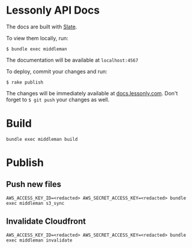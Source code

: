 Lessonly API Docs
========

The docs are built with [Slate](https://github.com/tripit/slate).

To view them locally, run:

`$ bundle exec middleman`

The documentation will be available at `localhost:4567`

To deploy, commit your changes and run:

`$ rake publish`

The changes will be immediately available at [docs.lessonly.com](http://docs.lessonly.com). Don't forget to `$ git push` your changes as well.



# Build

`bundle exec middleman build`

# Publish

## Push new files

`AWS_ACCESS_KEY_ID=<redacted> AWS_SECRET_ACCESS_KEY=<redacted> bundle exec middleman s3_sync`

## Invalidate Cloudfront

`AWS_ACCESS_KEY_ID=<redacted> AWS_SECRET_ACCESS_KEY=<redacted> bundle exec middleman invalidate`